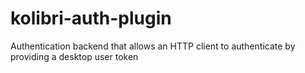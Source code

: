 # kolibri-auth-plugin
Authentication backend that allows an HTTP client to authenticate by providing a desktop user token
